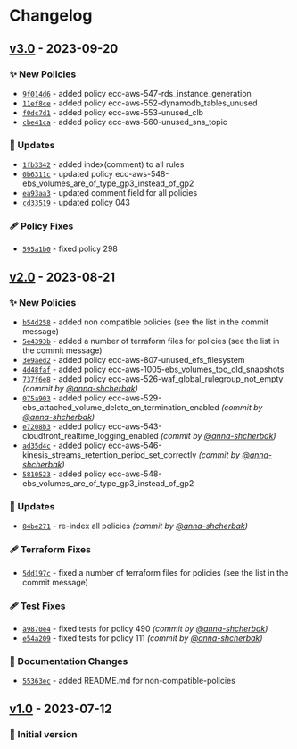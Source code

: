 # Changelog

## [v3.0] - 2023-09-20
### :sparkles: New Policies
- [`9f014d6`](https://github.com/epam/ecc-aws-rulepack/commit/9f014d6d7b9d632892456a9fb8c2f43734bc8e4c) - added policy ecc-aws-547-rds_instance_generation
- [`11ef8ce`](https://github.com/epam/ecc-aws-rulepack/commit/11ef8ce13557dccc76af9693326baa893eafa047) - added policy ecc-aws-552-dynamodb_tables_unused
- [`f0dc7d1`](https://github.com/epam/ecc-aws-rulepack/commit/f0dc7d1321cd1c34586d2552897b0e09e07e4cf9) - added policy ecc-aws-553-unused_clb
- [`cbe41ca`](https://github.com/epam/ecc-aws-rulepack/commit/cbe41ca2a68cf43525709844f48b2181a9ac589b) - added policy ecc-aws-560-unused_sns_topic

### :wrench: Updates
- [`1fb3342`](https://github.com/epam/ecc-aws-rulepack/commit/1fb334233bd44fe3defe0833a7a8962da1533338) - added index(comment) to all rules
- [`0b6311c`](https://github.com/epam/ecc-aws-rulepack/commit/0b6311cfbd74f232d3471af356ec65964b7f9fb4) - updated policy ecc-aws-548-ebs_volumes_are_of_type_gp3_instead_of_gp2
- [`ea93aa3`](https://github.com/epam/ecc-aws-rulepack/commit/ea93aa3645cf7a02fe5ff102af164e5a54f65021) - updated comment field for all policies
- [`cd33519`](https://github.com/epam/ecc-aws-rulepack/commit/cd33519fb70c65c1bf042e790410ca494979be93) - updated policy 043

### :adhesive_bandage: Policy Fixes
- [`595a1b0`](https://github.com/epam/ecc-aws-rulepack/commit/595a1b008035836ab7bf40de5ffc069eb71ca238) - fixed policy 298


## [v2.0] - 2023-08-21
### :sparkles: New Policies
- [`b54d258`](https://github.com/epam/ecc-aws-rulepack/commit/b54d2585b6c5ed5c248e984b1e56d4600ef36804) - added non compatible policies (see the list in the commit message)
- [`5e4393b`](https://github.com/epam/ecc-aws-rulepack/commit/5e4393b696405a1df10948e21d769ca5258ecf4d) - added a number of terraform files for policies (see the list in the commit message)
- [`3e9aed2`](https://github.com/epam/ecc-aws-rulepack/commit/3e9aed26e5cd52269a4dfff1178811d0bc5e27e9) - added policy ecc-aws-807-unused_efs_filesystem
- [`4d48faf`](https://github.com/epam/ecc-aws-rulepack/commit/4d48fafe6e7f7078871e23518357d7e4c01ef987) - added policy ecc-aws-1005-ebs_volumes_too_old_snapshots
- [`737f6e8`](https://github.com/epam/ecc-aws-rulepack/commit/737f6e8e04a086940c8b3ce9d62fdeca3e565a08) - added policy ecc-aws-526-waf_global_rulegroup_not_empty *(commit by [@anna-shcherbak](https://github.com/anna-shcherbak))*
- [`075a903`](https://github.com/epam/ecc-aws-rulepack/commit/075a90393bbe3e3cbf14078d43571e906dadb03a) - added policy ecc-aws-529-ebs_attached_volume_delete_on_termination_enabled *(commit by [@anna-shcherbak](https://github.com/anna-shcherbak))*
- [`e7208b3`](https://github.com/epam/ecc-aws-rulepack/commit/e7208b304eaebdb900829062755c00f179a98d8c) - added policy ecc-aws-543-cloudfront_realtime_logging_enabled *(commit by [@anna-shcherbak](https://github.com/anna-shcherbak))*
- [`ad35d4c`](https://github.com/epam/ecc-aws-rulepack/commit/ad35d4c92254ef057917581d3ccf50dd27f64336) - added policy ecc-aws-546-kinesis_streams_retention_period_set_correctly *(commit by [@anna-shcherbak](https://github.com/anna-shcherbak))*
- [`5810523`](https://github.com/epam/ecc-aws-rulepack/commit/58105237039362f3cddc5af8e5acd0c40cf59ec7) - added policy ecc-aws-548-ebs_volumes_are_of_type_gp3_instead_of_gp2

### :wrench: Updates
- [`84be271`](https://github.com/epam/ecc-aws-rulepack/commit/84be27105e5bc79d17de588e4081b417fad728e6) - re-index all policies *(commit by [@anna-shcherbak](https://github.com/anna-shcherbak))*

### :adhesive_bandage: Terraform Fixes
- [`5dd197c`](https://github.com/epam/ecc-aws-rulepack/commit/5dd197cc3b2ff431a17b1fdc84b60f983656004a) - fixed a number of terraform files for policies (see the list in the commit message)

### :adhesive_bandage: Test Fixes
- [`a9870e4`](https://github.com/epam/ecc-aws-rulepack/commit/a9870e4dc3a7852bc0bf1ceb620104880c47fdfb) - fixed tests for policy 490 *(commit by [@anna-shcherbak](https://github.com/anna-shcherbak))*
- [`e54a209`](https://github.com/epam/ecc-aws-rulepack/commit/e54a209e9c5cb5f84d3e9fd5fd928e24d75188e5) - fixed tests for policy 111 *(commit by [@anna-shcherbak](https://github.com/anna-shcherbak))*

### :memo: Documentation Changes
- [`55363ec`](https://github.com/epam/ecc-aws-rulepack/commit/55363ec708eb954556b934663f46a2c78e27ff86) - added README.md for non-compatible-policies


## [v1.0] - 2023-07-12
### :open_file_folder: Initial version


[v1.0]: https://github.com/epam/ecc-aws-rulepack/compare/Init...v1.0

[v2.0]: https://github.com/epam/ecc-aws-rulepack/compare/v1.0...v2.0
[v3.0]: https://github.com/epam/ecc-aws-rulepack/compare/v2.0...v3.0